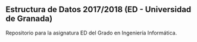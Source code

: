 ## Estructura de Datos 2017/2018 (ED - Universidad de Granada)

Repositorio para la asignatura ED del Grado en Ingeniería Informática.